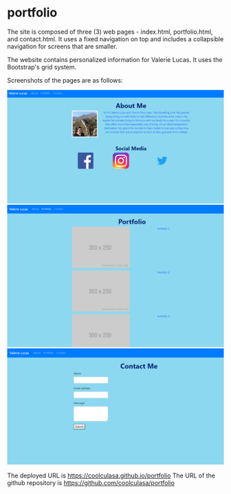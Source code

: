 # portfolio

The site is composed of three (3) web pages - index.html, portfolio.html, and contact.html. It uses a fixed navigation on top and includes a collapsible navigation for screens that are smaller. 

The website contains personalized information for Valerie Lucas. It uses the Bootstrap's grid system.

Screenshots of the pages are as follows:

![ScreenShot](/Screenshots/about.png)
![ScreenShot](/Screenshots/portfolio.png)
![ScreenShot](/Screenshots/contact.png)
 
The deployed URL is https://coolculasa.github.io/portfolio
The URL of the github repository is https://github.com/coolculasa/portfolio
